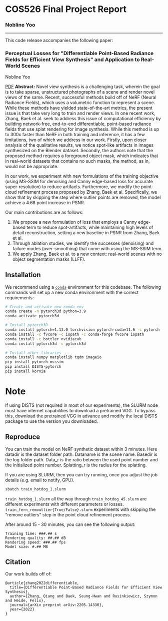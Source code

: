 # COS526 Final Project Report
### Nobline Yoo

---

This code release accompanies the following paper:

### Perceptual Losses for "Differentiable Point-Based Radiance Fields for Efficient View Synthesis" and Application to Real-World Scenes
Nobline Yoo

 [PDF](https://www.overleaf.com/read/tcdbjcthrrpx)
**Abstract:** 
Novel view synthesis is a challenging task, wherein the goal is to take sparse, unstructured photographs of a scene and render novel views of the same. Recent, successful methods build off of NeRF (Neural Radiance Fields), which uses a volumetric function to represent a scene. While these methods have yielded state-of-the-art metrics, the present issue is that take very long to train and render views. In one recent work, Zhang, Baek et al. seek to address this issue of computational efficiency by building network-free, end-to-end differentiable, point-based radiance fields that use splat rendering for image synthesis. While this method is up to 300x faster than NeRF in both training and inference, it has a few limitations, two of which we address in our work. Firstly, upon closer analysis of the qualitative results, we notice spot-like artifacts in images synthesized on the Blender dataset. Secondly, the authors note that the proposed method requires a foreground object mask, which indicates that in real-world datasets that contains no such masks, the method, as in, would not be appropriate.

In our work, we experiment with new formulations of the training objective (using MS-SSIM for denoising and Canny edge-based loss for accurate super-resolution) to reduce artifacts. Furthermore, we modify the point-cloud refinement process proposed by Zhang, Baek et al. Specifically, we show that by skipping the step where outlier points are removed, the model achieve a 4.68 point increase in PSNR.

Our main contributions are as follows:


1. We propose a new formulation of loss that employs a Canny edge-based term to reduce spot-artifacts, while maintaining high levels of detail reconstruction, setting a new baseline in PSNR from Zhang, Baek et al.
2. Through ablation studies, we identify the successes (denoising) and failure modes (over-smoothing) that come with using the MS-SSIM term.
3. We apply Zhang, Baek et al. to a new context: real-world scenes with no object segmentation masks (LLFF).


## Installation

We recommend using a [`conda`](https://docs.conda.io/en/latest/miniconda.html) environment for this codebase. The following commands will set up a new conda environment with the correct requirements:

```bash
# Create and activate new conda env
conda create -n pytorch3d python=3.9
conda activate pytorch3d

# Install pytorch3D
conda install pytorch=1.13.0 torchvision pytorch-cuda=11.6 -c pytorch -c nvidia
conda install -c fvcore -c iopath -c conda-forge fvcore iopath
conda install -c bottler nvidiacub
conda install pytorch3d -c pytorch3d

# Install other libraries
conda install numpy matplotlib tqdm imageio
pip install pytorch-msssim
pip install DISTS-pytorch
pip install kornia
```

# Note
If using DISTS (not required in most of our experiments), the SLURM node must have internet capabilities to download a pretrained VGG. To bypass this, download the pretrained VGG in advance and modify the local DISTS package to use the version you downloaded.

## Reproduce
You can train the model on NeRF synthetic dataset within 3 minutes. Here datadir is the dataset folder path. Dataname is the scene name. Basedir is the log folder path. Data_r is the ratio between the used point number and the initialized point number. Splatting_r is the radius for the splatting.

If you are using SLURM, then you can try running, once you adjust the job details (e.g. email to notify, GPU).

```bash
sbatch train_hotdog_1.slurm
```

`train_hotdog_1.slurm` all the way through `train_hotdog_45.slurm` are different experiments with different parameters or losses. `train_fern_remoutlier{True/False}.slurm` experiments with skipping the "remove outliers" step in the point cloud refinement process.

After around 15 - 30 minutes, you can see the following output:

```
Training time: ###.## s
Rendering quality: ##.## dB
Rendering speed: ###.## fps
Model size: #.## MB
```

## Citation

Our work builds off of:

```
@article{zhang2022differentiable,
  title={Differentiable Point-Based Radiance Fields for Efficient View Synthesis},
  author={Zhang, Qiang and Baek, Seung-Hwan and Rusinkiewicz, Szymon and Heide, Felix},
  journal={arXiv preprint arXiv:2205.14330},
  year={2022}
}
```
